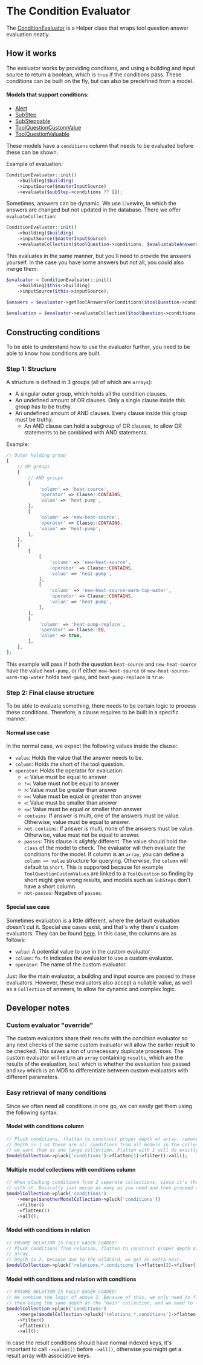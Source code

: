 # The Condition Evaluator
The [ConditionEvaluator](./../../app/Helpers/Conditions/ConditionEvaluator.php) is a Helper class that wraps 
tool question answer evaluation neatly.

## How it works
The evaluator works by providing conditions, and using a building and input source to return a boolean, which is 
`true` if the conditions pass. These conditions can be built on the fly, but can also be predefined from a model.

#### Models that support conditions:
- [Alert](./../../app/Models/Alert.php)
- [SubStep](./../../app/Models/SubStep.php)
- [SubSteppable](./../../app/Models/SubSteppable.php)
- [ToolQuestionCustomValue](./../../app/Models/ToolQuestionCustomValue.php)
- [ToolQuestionValuable](./../../app/Models/ToolQuestionValuable.php)

These models have a `conditions` column that needs to be evaluated before these can be shown.

Example of evaluation:
```php 
ConditionEvaluator::init()
    ->building($building)
    ->inputSource($masterInputSource)
    ->evaluate($subStep->conditions ?? []);
```

Sometimes, answers can be dynamic. We use Livewire, in which the answers are changed but not updated in the
database. There we offer `evaluateCollection`:

```php 
ConditionEvaluator::init()
    ->building($building)
    ->inputSource($masterInputSource)
    ->evaluateCollection($toolQuestion->conditions, $evaluatableAnswers)
```

This evaluates in the same manner, but you'll need to provide the answers yourself. In the case you have some 
answers but not all, you could also merge them:

```php 
$evaluator = ConditionEvaluator::init()
    ->building($this->building)
    ->inputSource($this->inputSource);
  
$answers = $evaluator->getToolAnswersForConditions($toolQuestion->conditions)->merge(collect($answers));

$evaluation = $evaluator->evaluateCollection($toolQuestion->conditions, $answers);
```

## Constructing conditions
To be able to understand how to use the evaluator further, you need to be able to know how conditions are built.

### Step 1: Structure
A structure is defined in 3 groups (all of which are `arrays`):

- A singular outer group, which holds all the condition clauses.
- An undefined amount of OR clauses. Only a single clause inside this group has to be truthy.
- An undefined amount of AND clauses. Every clause inside this group must be truthy.
  - An AND clause can hold a subgroup of OR clauses, to allow OR statements to be combined with AND statements.

Example:
```php
// Outer holding group
[
    // OR groups
    [
        // AND groups
        [
            'column' => 'heat-source',
            'operator' => Clause::CONTAINS,
            'value' => 'heat-pump',
        ],   
        [
            'column' => 'new-heat-source',
            'operator' => Clause::CONTAINS,
            'value' => 'heat-pump',
        ],
    ],
    [
        [
            [
                'column' => 'new-heat-source',
                'operator' => Clause::CONTAINS,
                'value' => 'heat-pump',
            ],
            [
                'column' => 'new-heat-source-warm-tap-water',
                'operator' => Clause::CONTAINS,
                'value' => 'heat-pump',
            ],
        ],
        [
            'column' => 'heat-pump-replace',
            'operator' => Clause::EQ,
            'value' => true,
        ],
    ],
];
```

This example will pass if both the question `heat-source` and `new-heat-source` have the value `heat-pump`, or if 
either `new-heat-source` or `new-heat-source-warm-tap-water` holds `heat-pump`, and `heat-pump-replace` is `true`.

### Step 2: Final clause structure
To be able to evaluate something, there needs to be certain logic to process these conditions. Therefore, a clause 
requires to be built in a specific manner.

#### Normal use case
In the normal case, we expect the following values inside the clause:

- `value`: Holds the value that the answer needs to be.
- `column`: Holds the short of the tool question.
- `operator`: Holds the operator for evaluation.
  - `=`: Value must be equal to answer
  - `!=`: Value must not be equal to answer
  - `>`: Value must be greater than answer
  - `>=`: Value must be equal or greater than answer
  - `<`: Value must be smaller than answer
  - `<=`: Value must be equal or smaller than answer
  - `contains`: If answer is multi, one of the answers must be value. Otherwise, value must be equal to answer.
  - `not-contains`: If answer is multi, none of the answers must be value. Otherwise, value must not be equal to answer.
  - `passes`: This clause is _slightly_ different. The value should hold the `class` of the model to check. The 
    evaluator will then evaluate the conditions for the model. If column is an `array`, you can define a 
    `column => value` structure for querying. Otherwise, the `column` will default to `short`. This is supported because 
    for example `ToolQuestionCustomValues` are linked to a `ToolQuestion` so finding by short might give wrong 
    results, and models such as `SubSteps` don't have a short column. 
  - `not-passes`: Negative of `passes`. 

#### Special use case
Sometimes evaluation is a little different, where the default evaluation doesn't cut it. Special use cases exist, and 
that's why there's custom evaluators. They can be found [here](./../../app/Helpers/Conditions/Evaluators/). In this
case, the columns are as follows:

- `value`: A potential value to use in the custom evaluator
- `column`: `fn`. `fn` indicates the evaluator to use a custom evaluator.
- `operator`: The name of the custom evaluator.

Just like the main evaluator, a building and input source are passed to these evaluators. However, these evaluators 
also accept a nullable value, as well as a `Collection` of answers, to allow for dynamic and complex logic.

## Developer notes
### Custom evaluator "override"
The custom evaluators share their results with the condition evaluator so any next checks of the same custom evaluator 
will allow the earlier result to be checked. This saves a ton of unnecessary duplicate processes. The custom evaluator 
will return an `array` containing `results`, which are the results of the evaluation, `bool` which is whether the
evaluation has passed and `key` which is an MD5 to differentiate between custom evaluators with different parameters.

### Easy retrieval of many conditions
Since we often need all conditions in one go, we can easily get them using the following syntax:

#### Model with conditions column
```php
// Pluck conditions, flatten to construct proper depth of array, remove `null` values, then convert to array. 
// Depth is 1 as these are all conditions from all models in the collection one by one, while really
// we want them as one large collection. Flatten with 1 will do exactly that. 
$modelCollection->pluck('conditions')->flatten(1)->filter()->all();
```

#### Multiple model collections with conditions column
```php
// When plucking conditions from 2 separate collections, since it's the same depth you don't want to do anything
// with it. Basically just merge as many as you need and then proceed with the filter + flatten.
$modelCollection->pluck('conditions')
    ->merge($anotherModelCollection->pluck('conditions'))
    ->filter()
    ->flatten(1)
    ->all();
```

#### Model with conditions in relation
```php
// ENSURE RELATION IS FULLY EAGER LOADED!
// Pluck conditions from relation, flatten to construct proper depth of array, remove `null` values, then convert to
// array.
// Depth is 2, because due to the wildcard, we get an extra nest.
$modelCollection->pluck('relations.*.conditions')->flatten(2)->filter()->all();
```

#### Model with conditions and relation with conditions
```php
// ENSURE RELATION IS FULLY EAGER LOADED!
// We combine the logic of above 2. Because of this, we only need to flatten the merged collection once, due to it 
// then being the same depth as the "main" collection, and we need to flatten that also, so we can combine it. 
$modelCollection->pluck('conditions')
    ->merge($modelCollection->pluck('relations.*.conditions')->flatten(1))
    ->filter()
    ->flatten(1)
    ->all();
```

In case the result conditions should have normal indexed keys, it's important to call `->values()` before `->all()`, 
otherwise you might get a result array with associative keys.